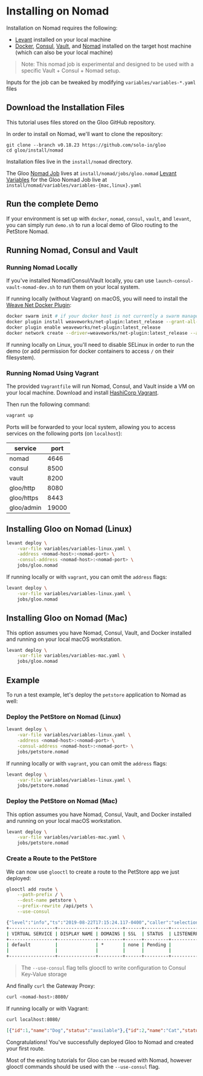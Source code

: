 # Installing on Nomad

Installation on Nomad requires the following:
- [Levant](https://github.com/jrasell/levant) installed on your local machine
- [Docker](https://github.com/jrasell/levant), [Consul](https://www.consul.io), [Vault](https://www.vaultproject.io), and [Nomad](https://www.nomadproject.io/) installed on the target host machine (which can also be your local machine)

> Note: This nomad job is experimental and designed to be used with a specific Vault + Consul + Nomad setup.

Inputs for the job can be tweaked by modifying `variables/variables-*.yaml` files

## Download the Installation Files

This tutorial uses files stored on the Gloo GitHub repository.

In order to install on Nomad, we'll want to clone the repository:

```
git clone --branch v0.18.23 https://github.com/solo-io/gloo
cd gloo/install/nomad
```

Installation files live in the `install/nomad` directory.

The Gloo [Nomad Job](https://www.nomadproject.io/docs/job-specification/index.html) lives at `install/nomad/jobs/gloo.nomad`
[Levant Variables](https://github.com/jrasell/levant) for the Gloo Nomad Job live at `install/nomad/variables/variables-{mac,linux}.yaml`

## Run the complete Demo

If your environment is set up with `docker`, `nomad`, `consul`, `vault`, and `levant`, you can simply run 
`demo.sh` to run a local demo of Gloo routing to the PetStore Nomad.

## Running Nomad, Consul and Vault

### Running Nomad Locally

If you've installed Nomad/Consul/Vault locally, you can use `launch-consul-vault-nomad-dev.sh` to run them on your local system.

If running locally (without Vagrant) on macOS, you will need to install the [Weave Net Docker Plugin](https://www.weave.works/docs/net/latest/install/plugin/plugin-v2/):

```bash
docker swarm init # if your docker host is not currently a swarm manager
docker plugin install weaveworks/net-plugin:latest_release --grant-all-permissions
docker plugin enable weaveworks/net-plugin:latest_release
docker network create --driver=weaveworks/net-plugin:latest_release --attachable weave

```

If running locally on Linux, you'll need to disable SELinux in order to run the demo (or add permission for docker containers to access `/` on their filesystem).

### Running Nomad Using Vagrant 

The provided `Vagrantfile` will run Nomad, Consul, and Vault inside a VM on your local machine. Download and install [HashiCorp Vagrant](https://www.vagrantup.com).

Then run the following command:

```bash
vagrant up
```

Ports will be forwarded to your local system, allowing you to access services on the following ports (on `localhost`):

|  service  | port | 
| ----- | ---- |  
| nomad | 4646 | 
| consul | 8500 | 
| vault | 8200 | 
| gloo/http | 8080 | 
| gloo/https | 8443 | 
| gloo/admin | 19000 | 

## Installing Gloo on Nomad (Linux)

```bash
levant deploy \
    -var-file variables/variables-linux.yaml \
    -address <nomad-host>:<nomad-port> \
    -consul-address <nomad-host>:<nomad-port> \
    jobs/gloo.nomad
```

If running locally or with `vagrant`, you can omit the `address` flags:

```bash
levant deploy \
    -var-file variables/variables-linux.yaml \
    jobs/gloo.nomad
```

## Installing Gloo on Nomad (Mac)

This option assumes you have Nomad, Consul, Vault, and Docker installed and running on your local macOS workstation.

```bash
levant deploy \
    -var-file variables/variables-mac.yaml \
    jobs/gloo.nomad
```

## Example

To run a test example, let's deploy the `petstore` application to Nomad as well:


### Deploy the PetStore on Nomad (Linux)

```bash
levant deploy \
    -var-file variables/variables-linux.yaml \
    -address <nomad-host>:<nomad-port> \
    -consul-address <nomad-host>:<nomad-port> \
    jobs/petstore.nomad
```

If running locally or with `vagrant`, you can omit the `address` flags:

```bash
levant deploy \
    -var-file variables/variables-linux.yaml \
    jobs/petstore.nomad
```

### Deploy the PetStore on Nomad (Mac)

This option assumes you have Nomad, Consul, Vault, and Docker installed and running on your local macOS workstation.

```bash
levant deploy \
    -var-file variables/variables-mac.yaml \
    jobs/petstore.nomad
```


### Create a Route to the PetStore

We can now use `glooctl` to create a route to the PetStore app we just deployed:

```bash
glooctl add route \
    --path-prefix / \
    --dest-name petstore \
    --prefix-rewrite /api/pets \
    --use-consul
```

```bash
{"level":"info","ts":"2019-08-22T17:15:24.117-0400","caller":"selectionutils/virtual_service.go:100","msg":"Created new default virtual service","virtualService":"virtual_host:<domains:\"*\" > status:<> metadata:<name:\"default\" namespace:\"gloo-system\" > "}
+-----------------+--------------+---------+------+---------+-----------------+--------------------------------+
| VIRTUAL SERVICE | DISPLAY NAME | DOMAINS | SSL  | STATUS  | LISTENERPLUGINS |             ROUTES             |
+-----------------+--------------+---------+------+---------+-----------------+--------------------------------+
| default         |              | *       | none | Pending |                 | / -> gloo-system.petstore      |
|                 |              |         |      |         |                 | (upstream)                     |
+-----------------+--------------+---------+------+---------+-----------------+--------------------------------+
```

> The `--use-consul` flag tells glooctl to write configuration to Consul Key-Value storage

And finally `curl` the Gateway Proxy:

```bash
curl <nomad-host>:8080/
```

If running locally or with Vagrant:

```bash
curl localhost:8080/
```

```json
[{"id":1,"name":"Dog","status":"available"},{"id":2,"name":"Cat","status":"pending"}]
```

Congratulations! You've successfully deployed Gloo to Nomad and created your first route.

Most of the existing tutorials for Gloo can be reused with Nomad, however glooctl commands should be 
used with the `--use-consul` flag.
